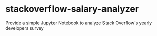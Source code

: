 # stackoverflow-salary-analyzer
Provide a simple Jupyter Notebook to analyze Stack Overflow's yearly developers survey
